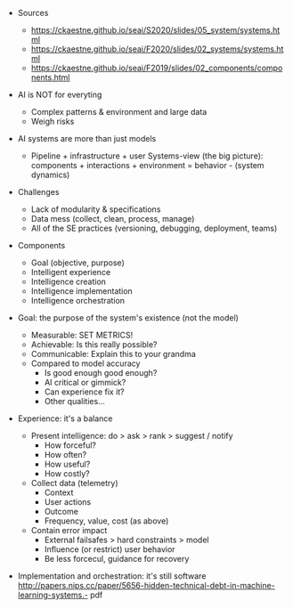 - Sources
  - https://ckaestne.github.io/seai/S2020/slides/05_system/systems.html
  - https://ckaestne.github.io/seai/F2020/slides/02_systems/systems.html
  - https://ckaestne.github.io/seai/F2019/slides/02_components/components.html

- AI is NOT for everyting
  - Complex patterns & environment and large data
  - Weigh risks

- AI systems are more than just models
  - Pipeline + infrastructure + user
  Systems-view (the big picture): components + interactions + environment = behavior - (system dynamics)

- Challenges
  - Lack of modularity & specifications
  - Data mess (collect, clean, process, manage)
  - All of the SE practices (versioning, debugging, deployment, teams)

- Components
  - Goal (objective, purpose)
  - Intelligent experience
  - Intelligence creation
  - Intelligence implementation
  - Intelligence orchestration

- Goal: the purpose of the system's existence (not the model)
  - Measurable: SET METRICS!
  - Achievable: Is this really possible?
  - Communicable: Explain this to your grandma
  - Compared to model accuracy
    - Is good enough good enough?
    - AI critical or gimmick?
    - Can experience fix it?
    - Other qualities...

- Experience: it's a balance
  - Present intelligence: do > ask > rank > suggest / notify
    - How forceful?
    - How often?
    - How useful?
    - How costly?
  - Collect data (telemetry)
    - Context
    - User actions
    - Outcome
    - Frequency, value, cost (as above)
  - Contain error impact
    - External failsafes > hard constraints > model
    - Influence (or restrict) user behavior
    - Be less forcecul, guidance for recovery

- Implementation and orchestration: it's still software
  http://papers.nips.cc/paper/5656-hidden-technical-debt-in-machine-learning-systems.- pdf
